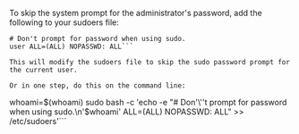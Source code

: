 To skip the system prompt for the administrator's password, add the following to your sudoers file:

```
# Don't prompt for password when using sudo.
user ALL=(ALL) NOPASSWD: ALL```

This will modify the sudoers file to skip the sudo password prompt for the current user.

Or in one step, do this on the command line:

```
whoami=$(whoami)
sudo bash -c 'echo -e "# Don'\''t prompt for password when using sudo.\n'$whoami' ALL=(ALL) NOPASSWD: ALL" >> /etc/sudoers'```